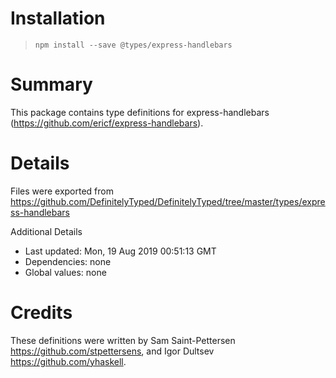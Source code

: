 # Installation
> `npm install --save @types/express-handlebars`

# Summary
This package contains type definitions for express-handlebars (https://github.com/ericf/express-handlebars).

# Details
Files were exported from https://github.com/DefinitelyTyped/DefinitelyTyped/tree/master/types/express-handlebars

Additional Details
 * Last updated: Mon, 19 Aug 2019 00:51:13 GMT
 * Dependencies: none
 * Global values: none

# Credits
These definitions were written by Sam Saint-Pettersen <https://github.com/stpettersens>, and Igor Dultsev <https://github.com/yhaskell>.
